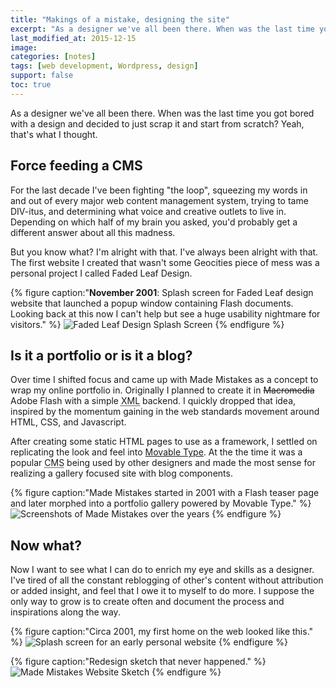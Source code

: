 ```yaml
---
title: "Makings of a mistake, designing the site"
excerpt: "As a designer we've all been there. When was the last time you got bored with a design and decided to just burn it and start anew?"
last_modified_at: 2015-12-15
image: 
categories: [notes]
tags: [web development, Wordpress, design]
support: false
toc: true
---
```


As a designer we've all been there. When was the last time you got bored with a design and decided to just scrap it and start from scratch? Yeah, that's what I thought.

## Force feeding a CMS

For the last decade I've been fighting "the loop", squeezing my words in and out of every major web content management system, trying to tame DIV-itus, and determining what voice and creative outlets to live in. Depending on which half of my brain you asked, you'd probably get a different answer about all this madness.

But you know what? I'm alright with that. I've always been alright with that. The first website I created that wasn't some Geocities piece of mess was a personal project I called Faded Leaf Design.

{% figure caption:"**November 2001**: Splash screen for Faded Leaf design website that launched a popup window containing Flash documents. Looking back at this now I can't help but see a huge usability nightmare for visitors." %}
![Faded Leaf Design Splash Screen](/assets/images/faded-leaf-design-2001.jpg)
{% endfigure %}

## Is it a portfolio or is it a blog?

Over time I shifted focus and came up with Made Mistakes as a concept to wrap my online portfolio in. Originally I planned to create it in <del>Macromedia</del> Adobe Flash with a simple <abbr title="Extensible Markup Language">XML</abbr> backend. I quickly dropped that idea, inspired by the momentum gaining in the web standards movement around <abbr>HTML</abbr>, <abbr>CSS</abbr>, and Javascript.

After creating some static HTML pages to use as a framework, I settled on replicating the look and feel into [Movable Type](http://www.movabletype.org/). At the the time it was a popular <abbr title="Content Management System">CMS</abbr> being used by other designers and made the most sense for realizing a gallery focused site with blog components.

{% figure caption:"Made Mistakes started in 2001 with a Flash teaser page and later morphed into a portfolio gallery powered by Movable Type." %}
![Screenshots of Made Mistakes over the years](/assets/images/made-mistakes-flash-xhtml.jpg)
{% endfigure %}

## Now what?

Now I want to see what I can do to enrich my eye and skills as a designer. I've tired of all the constant reblogging of other's content without attribution or added insight, and feel that I owe it to myself to do more. I suppose the only way to grow is to create often and document the process and inspirations along the way.

{% figure caption:"Circa 2001, my first home on the web looked like this." %}
![Splash screen for an early personal website](/assets/images/bleedsapathy-splash-page.jpg)
{% endfigure %}

{% figure caption:"Redesign sketch that never happened." %}
![Made Mistakes Website Sketch](/assets/images/made-mistakes-sketch.jpg)
{% endfigure %}
